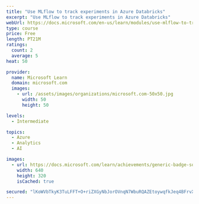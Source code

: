 ```yaml
---
title: "Use MLflow to track experiments in Azure Databricks"
excerpt: "Use MLflow to track experiments in Azure Databricks"
webUrl: https://docs.microsoft.com/en-us/learn/modules/use-mlflow-to-track-experiments-azure-databricks/
type: course
price: Free
length: PT21M
ratings:
  count: 2
  average: 5
heat: 50

provider:
  name: Microsoft Learn
  domain: microsoft.com
  images:
    - url: /assets/images/organizations/microsoft.com-50x50.jpg
      width: 50
      height: 50

levels:
  - Intermediate

topics:
  - Azure
  - Analytics
  - AI

images:
  - url: https://docs.microsoft.com/learn/achievements/generic-badge-social.png
    width: 640
    height: 320
    isCached: true

secured: "lKoWVbTkyK3TuLFFT+O+riZXGyNbJorOVnqN7WbuRQAZEtoywqfkJeq4BFrvXQY50V+V9g1+8z6KPM+rsTDD0EWgJHOT+DwmM+TYd1DE5kQYM8EYQg4Q6xPqGtMbZFTxnMjTBUs17PyI1s1iY2+1LNq69WOnWTfM82bYaOAsyw+Z3rFmLgdjZlaM+im4Htavsxmgb/3FbygLSTfd21rI06uZk40pt5IcjPi3Ns86IBokXJd9TaGZ9+HdwmG3v8PAPqPdum3UFUqxX41f4WMmEa2tQhONgUoljC3pzV+bgry1zSjZ25W5UDX9R00N3N7sau7HML/xd6LSi8djV8UfOqblqBmYujCaV/jaa0VwjRR/RTAoln96ej8DN7KHQBTsLm4WzfZTNUEV1SdJRtzuchvcDhH+Sku43NjXdbLJsX0=;JKVGcqK+LaPGZo1qAfW3tw=="
---
```


